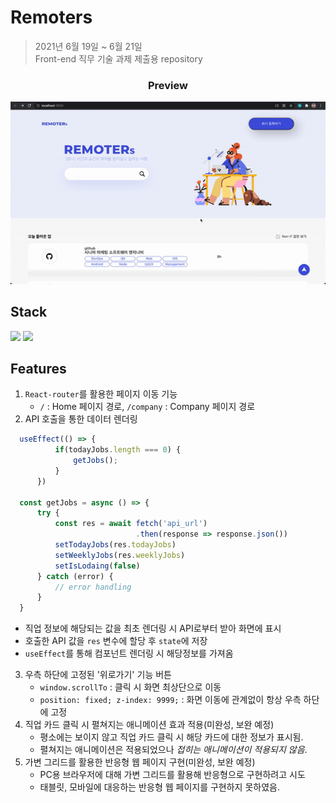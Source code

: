 # Remoters

> 2021년 6월 19일 ~ 6월 21일<br>
> Front-end 직무 기술 과제 제출용 repository

<h3 align='center'>Preview</h3>
<p align='center'>
  <img src='./profile_image.gif'/>
</p>

## Stack
<img src="https://img.shields.io/static/v1?label=&message=React&color=61DAFB&logo=react&logoColor=FFFFFF"/>
<img src="https://img.shields.io/static/v1?label=&message=Typescript&color=3178C6&logo=typescript&logoColor=FFFFFF"/>

## Features

1. `React-router`를 활용한 페이지 이동 기능
   * `/` : Home 페이지 경로, `/company` : Company 페이지 경로
2. API 호출을 통한 데이터 렌더링
  ```javascript
    useEffect(() => {
            if(todayJobs.length === 0) {
                getJobs();
            }
        })

    const getJobs = async () => {
        try {
            const res = await fetch('api_url')
                              .then(response => response.json())
            setTodayJobs(res.todayJobs)
            setWeeklyJobs(res.weeklyJobs)
            setIsLodaing(false)
        } catch (error) {
            // error handling
        }
    }
  ```
  * 직업 정보에 해당되는 값을 최초 렌더링 시 API로부터 받아 화면에 표시
  * 호출한 API 값을 `res` 변수에 할당 후 `state`에 저장
  * `useEffect`를 통해 컴포넌트 렌더링 시 해당정보를 가져옴
3. 우측 하단에 고정된 '위로가기' 기능 버튼
   * `window.scrollTo` : 클릭 시 화면 최상단으로 이동
   * `position: fixed; z-index: 9999;` : 화면 이동에 관계없이 항상 우측 하단에 고정
4. 직업 카드 클릭 시 펼쳐지는 애니메이션 효과 적용(미완성, 보완 예정)
   * 평소에는 보이지 않고 직업 카드 클릭 시 해당 카드에 대한 정보가 표시됨.
   * 펼쳐지는 애니메이션은 적용되었으나 *접히는 애니메이션이 적용되지 않음*.
5. 가변 그리드를 활용한 반응형 웹 페이지 구현(미완성, 보완 예정)
   * PC용 브라우저에 대해 가변 그리드를 활용해 반응형으로 구현하려고 시도
   * 태블릿, 모바일에 대응하는 반응형 웹 페이지를 구현하지 못하였음.
